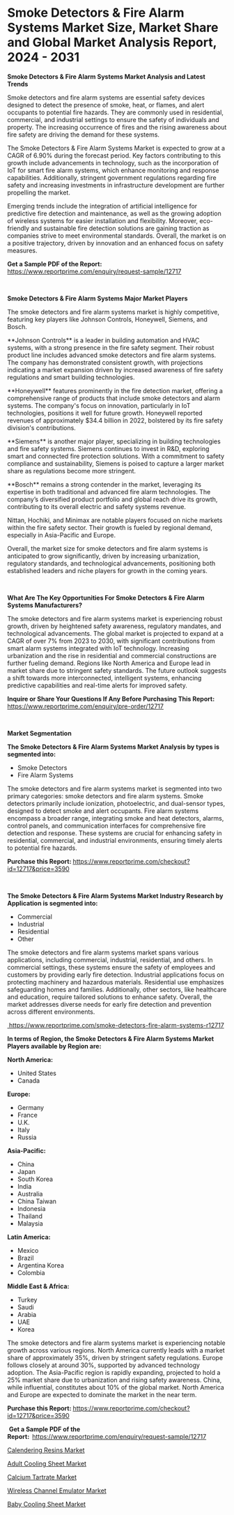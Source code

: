 <p><h1>Smoke Detectors & Fire Alarm Systems Market Size, Market Share and Global Market Analysis Report, 2024 - 2031</h1></p><p><strong>Smoke Detectors & Fire Alarm Systems Market Analysis and Latest Trends</strong></p>
<p><p>Smoke detectors and fire alarm systems are essential safety devices designed to detect the presence of smoke, heat, or flames, and alert occupants to potential fire hazards. They are commonly used in residential, commercial, and industrial settings to ensure the safety of individuals and property. The increasing occurrence of fires and the rising awareness about fire safety are driving the demand for these systems.</p><p>The Smoke Detectors & Fire Alarm Systems Market is expected to grow at a CAGR of 6.90% during the forecast period. Key factors contributing to this growth include advancements in technology, such as the incorporation of IoT for smart fire alarm systems, which enhance monitoring and response capabilities. Additionally, stringent government regulations regarding fire safety and increasing investments in infrastructure development are further propelling the market.</p><p>Emerging trends include the integration of artificial intelligence for predictive fire detection and maintenance, as well as the growing adoption of wireless systems for easier installation and flexibility. Moreover, eco-friendly and sustainable fire detection solutions are gaining traction as companies strive to meet environmental standards. Overall, the market is on a positive trajectory, driven by innovation and an enhanced focus on safety measures.</p></p>
<p><strong>Get a Sample PDF of the Report:&nbsp;</strong> <a href="https://www.reportprime.com/enquiry/request-sample/12717?utm_campaign=1838&utm_medium=2&utm_source=Github&utm_content=ia&utm_term=27112024&utm_id=smoke-detectors-fire-alarm-systems">https://www.reportprime.com/enquiry/request-sample/12717</a></p>
<p>&nbsp;</p>
<p><strong>Smoke Detectors & Fire Alarm Systems Major Market Players</strong></p>
<p><p>The smoke detectors and fire alarm systems market is highly competitive, featuring key players like Johnson Controls, Honeywell, Siemens, and Bosch. </p><p>**Johnson Controls** is a leader in building automation and HVAC systems, with a strong presence in the fire safety segment. Their robust product line includes advanced smoke detectors and fire alarm systems. The company has demonstrated consistent growth, with projections indicating a market expansion driven by increased awareness of fire safety regulations and smart building technologies.</p><p>**Honeywell** features prominently in the fire detection market, offering a comprehensive range of products that include smoke detectors and alarm systems. The company's focus on innovation, particularly in IoT technologies, positions it well for future growth. Honeywell reported revenues of approximately $34.4 billion in 2022, bolstered by its fire safety division's contributions.</p><p>**Siemens** is another major player, specializing in building technologies and fire safety systems. Siemens continues to invest in R&D, exploring smart and connected fire protection solutions. With a commitment to safety compliance and sustainability, Siemens is poised to capture a larger market share as regulations become more stringent.</p><p>**Bosch** remains a strong contender in the market, leveraging its expertise in both traditional and advanced fire alarm technologies. The company’s diversified product portfolio and global reach drive its growth, contributing to its overall electric and safety systems revenue.</p><p>Nittan, Hochiki, and Minimax are notable players focused on niche markets within the fire safety sector. Their growth is fueled by regional demand, especially in Asia-Pacific and Europe.</p><p>Overall, the market size for smoke detectors and fire alarm systems is anticipated to grow significantly, driven by increasing urbanization, regulatory standards, and technological advancements, positioning both established leaders and niche players for growth in the coming years.</p></p>
<p>&nbsp;</p>
<p><strong>What Are The Key Opportunities For Smoke Detectors & Fire Alarm Systems Manufacturers?</strong></p>
<p><p>The smoke detectors and fire alarm systems market is experiencing robust growth, driven by heightened safety awareness, regulatory mandates, and technological advancements. The global market is projected to expand at a CAGR of over 7% from 2023 to 2030, with significant contributions from smart alarm systems integrated with IoT technology. Increasing urbanization and the rise in residential and commercial constructions are further fueling demand. Regions like North America and Europe lead in market share due to stringent safety standards. The future outlook suggests a shift towards more interconnected, intelligent systems, enhancing predictive capabilities and real-time alerts for improved safety.</p></p>
<p><strong>Inquire or Share Your Questions If Any Before Purchasing This Report:</strong> <a href="https://www.reportprime.com/enquiry/pre-order/12717?utm_campaign=1838&utm_medium=2&utm_source=Github&utm_content=ia&utm_term=27112024&utm_id=smoke-detectors-fire-alarm-systems">https://www.reportprime.com/enquiry/pre-order/12717</a></p>
<p>&nbsp;</p>
<p><strong>Market Segmentation</strong></p>
<p><strong>The Smoke Detectors & Fire Alarm Systems Market Analysis by types is segmented into:</strong></p>
<p><ul><li>Smoke Detectors</li><li>Fire Alarm Systems</li></ul></p>
<p><p>The smoke detectors and fire alarm systems market is segmented into two primary categories: smoke detectors and fire alarm systems. Smoke detectors primarily include ionization, photoelectric, and dual-sensor types, designed to detect smoke and alert occupants. Fire alarm systems encompass a broader range, integrating smoke and heat detectors, alarms, control panels, and communication interfaces for comprehensive fire detection and response. These systems are crucial for enhancing safety in residential, commercial, and industrial environments, ensuring timely alerts to potential fire hazards.</p></p>
<p><strong>Purchase this Report:&nbsp;</strong><a href="https://www.reportprime.com/checkout?id=12717&price=3590&utm_campaign=1838&utm_medium=2&utm_source=Github&utm_content=ia&utm_term=27112024&utm_id=smoke-detectors-fire-alarm-systems">https://www.reportprime.com/checkout?id=12717&price=3590</a></p>
<p>&nbsp;</p>
<p><strong>The Smoke Detectors & Fire Alarm Systems Market Industry Research by Application is segmented into:</strong></p>
<p><ul><li>Commercial</li><li>Industrial</li><li>Residential</li><li>Other</li></ul></p>
<p><p>The smoke detectors and fire alarm systems market spans various applications, including commercial, industrial, residential, and others. In commercial settings, these systems ensure the safety of employees and customers by providing early fire detection. Industrial applications focus on protecting machinery and hazardous materials. Residential use emphasizes safeguarding homes and families. Additionally, other sectors, like healthcare and education, require tailored solutions to enhance safety. Overall, the market addresses diverse needs for early fire detection and prevention across different environments.</p></p>
<p><a href="https://www.reportprime.com/smoke-detectors-fire-alarm-systems-r12717?utm_campaign=1838&utm_medium=2&utm_source=Github&utm_content=ia&utm_term=27112024&utm_id=smoke-detectors-fire-alarm-systems">&nbsp;https://www.reportprime.com/smoke-detectors-fire-alarm-systems-r12717</a></p>
<p><strong>In terms of Region, the Smoke Detectors & Fire Alarm Systems Market Players available by Region are:</strong></p>
<p>
    <p> <strong> North America: </strong>
        <ul>
            <li>United States</li>
            <li>Canada</li>
        </ul>
        </p> 
    <p> <strong> Europe: </strong>
        <ul>
            <li>Germany</li>
            <li>France</li>
            <li>U.K.</li>
            <li>Italy</li>
            <li>Russia</li>
        </ul>
        </p> 
    <p> <strong> Asia-Pacific: </strong>
        <ul>
            <li>China</li>
            <li>Japan</li>
            <li>South Korea</li>
            <li>India</li>
            <li>Australia</li>
            <li>China Taiwan</li>
            <li>Indonesia</li>
            <li>Thailand</li>
            <li>Malaysia</li>
        </ul>
        </p> 
    <p> <strong> Latin America: </strong>
        <ul>
            <li>Mexico</li>
            <li>Brazil</li>
            <li>Argentina Korea</li>
            <li>Colombia</li>
        </ul>
        </p> 
    <p> <strong> Middle East & Africa: </strong>
        <ul>
            <li>Turkey</li>
            <li>Saudi</li>
            <li>Arabia</li>
            <li>UAE</li>
            <li>Korea</li>
        </ul>
    </p>
    </p>
<p><p>The smoke detectors and fire alarm systems market is experiencing notable growth across various regions. North America currently leads with a market share of approximately 35%, driven by stringent safety regulations. Europe follows closely at around 30%, supported by advanced technology adoption. The Asia-Pacific region is rapidly expanding, projected to hold a 25% market share due to urbanization and rising safety awareness. China, while influential, constitutes about 10% of the global market. North America and Europe are expected to dominate the market in the near term.</p></p>
<p><strong>Purchase this Report: </strong><a href="https://www.reportprime.com/checkout?id=12717&price=3590&utm_campaign=1838&utm_medium=2&utm_source=Github&utm_content=ia&utm_term=27112024&utm_id=smoke-detectors-fire-alarm-systems">https://www.reportprime.com/checkout?id=12717&price=3590</a></p>
<p>&nbsp;<strong>Get a Sample PDF of the Report:&nbsp;&nbsp;</strong><a href="https://www.reportprime.com/enquiry/request-sample/12717?utm_campaign=1838&utm_medium=2&utm_source=Github&utm_content=ia&utm_term=27112024&utm_id=smoke-detectors-fire-alarm-systems">https://www.reportprime.com/enquiry/request-sample/12717</a></p>
<p><strong></strong></p>
<p><p><a href="https://www.linkedin.com/pulse/calendering-resins-market-segmentation-geographical-regions-vqbpe?utm_campaign=1838&utm_medium=2&utm_source=Github&utm_content=ia&utm_term=27112024&utm_id=smoke-detectors-fire-alarm-systems">Calendering Resins Market</a></p><p><a href="https://issuu.com/reportprime-2/docs/adult-cooling-sheet-market-size-203_d38ee5a797b3a8?utm_campaign=1838&utm_medium=2&utm_source=Github&utm_content=ia&utm_term=27112024&utm_id=smoke-detectors-fire-alarm-systems">Adult Cooling Sheet Market</a></p><p><a href="https://www.linkedin.com/pulse/global-calcium-tartrate-market-focus-application-end-use-pwwbe?utm_campaign=1838&utm_medium=2&utm_source=Github&utm_content=ia&utm_term=27112024&utm_id=smoke-detectors-fire-alarm-systems">Calcium Tartrate Market</a></p><p><a href="https://github.com/pizolina/Market-Research-Report-List-6/blob/main/wireless-channel-emulator-market.md?utm_campaign=1838&utm_medium=2&utm_source=Github&utm_content=ia&utm_term=27112024&utm_id=smoke-detectors-fire-alarm-systems">Wireless Channel Emulator Market</a></p><p><a href="https://issuu.com/reportprime-2/docs/baby-cooling-sheet-market-size-2030_d818c0b8814adc?utm_campaign=1838&utm_medium=2&utm_source=Github&utm_content=ia&utm_term=27112024&utm_id=smoke-detectors-fire-alarm-systems">Baby Cooling Sheet Market</a></p></p>